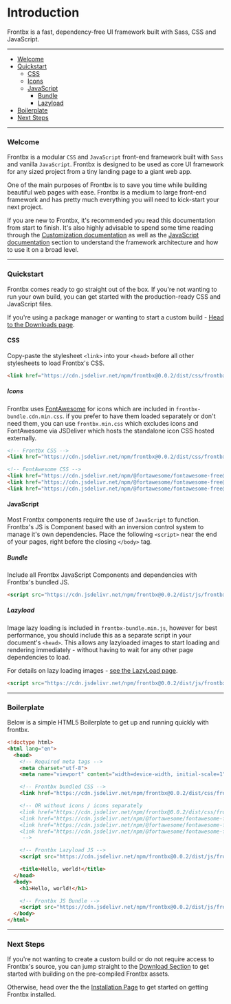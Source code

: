 # Introduction

Frontbx is a fast, dependency-free UI framework built with Sass, CSS and JavaScript.

---

*   [Welcome](#welcome)
*   [Quickstart](#quickstart)
    *   [CSS](#css)
      *   [Icons](#icons)
    *   [JavaScript](#javascript)
        *   [Bundle](#bundle)
        *   [Lazyload](#lazyload)
*   [Boilerplate](#boilerplate)
*   [Next Steps](#next-steps)

---

### Welcome

Frontbx is a modular `CSS` and `JavaScript` front-end framework built with `Sass` and vanilla `JavaScript`. Frontbx is designed to be used as core UI framework for any sized project from a tiny landing page to a giant web app.

One of the main purposes of Frontbx is to save you time while building beautiful web pages with ease. Frontbx is a medium to large front-end framework and has pretty much everything you will need to kick-start your next project.

If you are new to Frontbx, it's recommended you read this documentation from start to finish. It's also highly advisable to spend some time reading through the [Customization documentation](../../customize/sass/index.html) as well as the [JavaScript documentation](../../javascript/container/index.html) section to understand the framework architecture and how to use it on a broad level.

---

### Quickstart

Frontbx comes ready to go straight out of the box. If you're not wanting to run your own build, you can get started with the production-ready CSS and JavaScript files.

If you're using a package manager or wanting to start a custom build - [Head to the Downloads page](../download/index.html).

#### CSS

Copy-paste the stylesheet `<link>` into your `<head>` before all other stylesheets to load Frontbx's CSS.

```html
<link href="https://cdn.jsdelivr.net/npm/frontbx@0.0.2/dist/css/frontbx-bundle.cdn.min.css" rel="stylesheet" crossorigin="anonymous">
```

##### Icons

Frontbx uses [FontAwesome](https://fontawesome.com/) for icons which are included in `frontbx-bundle.cdn.min.css`. if you prefer to have them loaded separately or don't need them, you can use `frontbx.min.css` which excludes icons and FontAwesome via JSDeliver which hosts the standalone icon CSS hosted externally.

```html
<!-- Frontbx CSS -->
<link href="https://cdn.jsdelivr.net/npm/frontbx@0.0.2/dist/css/frontbx.cdn.min.css" rel="stylesheet" crossorigin="anonymous">

<!-- FontAwesome CSS -->
<link href="https://cdn.jsdelivr.net/npm/@fortawesome/fontawesome-free@6.6.0/css/fontawesome.min.css" rel="stylesheet" crossorigin="anonymous">
<link href="https://cdn.jsdelivr.net/npm/@fortawesome/fontawesome-free@6.6.0/css/solid.min.css" rel="stylesheet" crossorigin="anonymous">
<link href="https://cdn.jsdelivr.net/npm/@fortawesome/fontawesome-free@6.6.0/css/brands.min.css" rel="stylesheet" crossorigin="anonymous">
```

#### JavaScript

Most Frontbx components require the use of `JavaScript` to function. Frontbx's JS is Component based with an inversion control system to manage it's own dependencies. Place the following `<script>` near the end of your pages, right before the closing `</body>` tag.

##### Bundle

Include all Frontbx JavaScript Components and dependencies with Frontbx's bundled JS.

```html
<script src="https://cdn.jsdelivr.net/npm/frontbx@0.0.2/dist/js/frontbx-bundle.min.js" crossorigin="anonymous"></script>
```

##### Lazyload

Image lazy loading is included in `frontbx-bundle.min.js`, however for best performance, you should include this as a separate script in your document's `<head>`. This allows any lazyloaded images to start loading and rendering immediately - without having to wait for any other page dependencies to load.

For details on lazy loading images - [see the LazyLoad page](../../images/lazyload/index.html).

```html
<script src="https://cdn.jsdelivr.net/npm/frontbx@0.0.2/dist/js/frontbx-lazyload.min.js" crossorigin="anonymous"></script>
```

--- 

### Boilerplate

Below is a simple HTML5 Boilerplate to get up and running quickly with frontbx.

```html
<!doctype html>
<html lang="en">
  <head>
    <!-- Required meta tags -->
    <meta charset="utf-8">
    <meta name="viewport" content="width=device-width, initial-scale=1">

    <!-- Frontbx bundled CSS -->
    <link href="https://cdn.jsdelivr.net/npm/frontbx@0.0.2/dist/css/frontbx-bundle.cdn.min.css" rel="stylesheet" crossorigin="anonymous">

    <!-- OR without icons / icons separately
    <link href="https://cdn.jsdelivr.net/npm/frontbx@0.0.2/dist/css/frontbx.cdn.min.css" rel="stylesheet" crossorigin="anonymous">
    <link href="https://cdn.jsdelivr.net/npm/@fortawesome/fontawesome-free@6.6.0/css/fontawesome.min.css" rel="stylesheet" crossorigin="anonymous">
    <link href="https://cdn.jsdelivr.net/npm/@fortawesome/fontawesome-free@6.6.0/css/solid.min.css" rel="stylesheet" crossorigin="anonymous">
    <link href="https://cdn.jsdelivr.net/npm/@fortawesome/fontawesome-free@6.6.0/css/brands.min.css" rel="stylesheet" crossorigin="anonymous">
     -->

    <!-- Frontbx Lazyload JS -->
    <script src="https://cdn.jsdelivr.net/npm/frontbx@0.0.2/dist/js/frontbx-lazyload.min.js" crossorigin="anonymous"></script>

    <title>Hello, world!</title>
  </head>
  <body>
    <h1>Hello, world!</h1>

    <!-- Frontbx JS Bundle -->
    <script src="https://cdn.jsdelivr.net/npm/frontbx@0.0.2/dist/js/frontbx-bundle.min.js" crossorigin="anonymous"></script>
  </body>
</html>
```

---

### Next Steps

If you're not wanting to create a custom build or do not require access to Frontbx's source, you can jump straight to the [Download Section](../download/index.html) to get started with building on the pre-compiled Frontbx assets.

Otherwise, head over the the [Installation Page](../installation/index.html) to get started on getting Frontbx installed.
